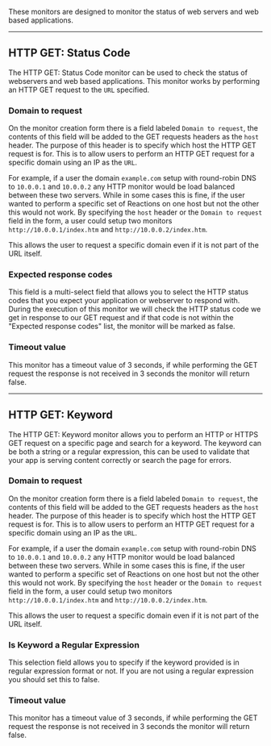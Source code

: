 These monitors are designed to monitor the status of web servers and web based applications.

---

## HTTP GET: Status Code

The HTTP GET: Status Code monitor can be used to check the status of webservers and web based applications. This monitor works by performing an HTTP GET request to the `URL` specified.

### Domain to request

On the monitor creation form there is a field labeled `Domain to request`, the contents of this field will be added to the GET requests headers as the `host` header. The purpose of this header is to specify which host the HTTP GET request is for. This is to allow users to perform an HTTP GET request for a specific domain using an IP as the `URL`.

For example, if a user the domain `example.com` setup with round-robin DNS to `10.0.0.1` and `10.0.0.2` any HTTP monitor would be load balanced between these two servers. While in some cases this is fine, if the user wanted to perform a specific set of Reactions on one host but not the other this would not work. By specifying the `host` header or the `Domain to request` field in the form, a user could setup two monitors `http://10.0.0.1/index.htm` and `http://10.0.0.2/index.htm`. 

This allows the user to request a specific domain even if it is not part of the URL itself.

### Expected response codes

This field is a multi-select field that allows you to select the HTTP status codes that you expect your application or webserver to respond with. During the execution of this monitor we will check the HTTP status code we get in response to our GET request and if that code is not within the "Expected response codes" list, the monitor will be marked as false.

### Timeout value

This monitor has a timeout value of 3 seconds, if while performing the GET request the response is not received in 3 seconds the monitor will return false.

---

## HTTP GET: Keyword

The HTTP GET: Keyword monitor allows you to perform an HTTP or HTTPS GET request on a specific page and search for a keyword. The keyword can be both a string or a regular expression, this can be used to validate that your app is serving content correctly or search the page for errors.

### Domain to request

On the monitor creation form there is a field labeled `Domain to request`, the contents of this field will be added to the GET requests headers as the `host` header. The purpose of this header is to specify which host the HTTP GET request is for. This is to allow users to perform an HTTP GET request for a specific domain using an IP as the `URL`.

For example, if a user the domain `example.com` setup with round-robin DNS to `10.0.0.1` and `10.0.0.2` any HTTP monitor would be load balanced between these two servers. While in some cases this is fine, if the user wanted to perform a specific set of Reactions on one host but not the other this would not work. By specifying the `host` header or the `Domain to request` field in the form, a user could setup two monitors `http://10.0.0.1/index.htm` and `http://10.0.0.2/index.htm`. 

This allows the user to request a specific domain even if it is not part of the URL itself.

### Is Keyword a Regular Expression

This selection field allows you to specify if the keyword provided is in regular expression format or not. If you are not using a regular expression you should set this to false.

### Timeout value

This monitor has a timeout value of 3 seconds, if while performing the GET request the response is not received in 3 seconds the monitor will return false.
